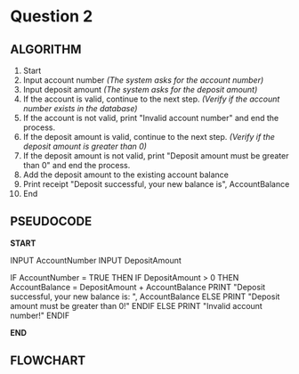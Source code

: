 # Question 2

## ALGORITHM

1. Start
2. Input account number *(The system asks for the account number)*
3. Input deposit amount *(The system asks for the deposit amount)*
4. If the account is valid, continue to the next step. *(Verify if the account number exists in the database)*
5. If the account is not valid, print "Invalid account number" and end the process.
6. If the deposit amount is valid, continue to the next step. *(Verify if the deposit amount is greater than 0)*
7. If the deposit amount is not valid, print "Deposit amount must be greater than 0" and end the process.
8. Add the deposit amount to the existing account balance
9. Print receipt "Deposit successful, your new balance is", AccountBalance
10. End

## PSEUDOCODE

**START**

INPUT AccountNumber
INPUT DepositAmount

IF AccountNumber = TRUE THEN
  IF DepositAmount > 0 THEN
    AccountBalance = DepositAmount + AccountBalance
    PRINT "Deposit successful, your new balance is: ", AccountBalance
  ELSE
    PRINT "Deposit amount must be greater than 0!"
  ENDIF
ELSE
  PRINT "Invalid account number!"
ENDIF

**END**

## FLOWCHART

